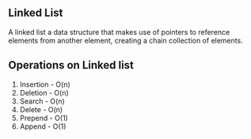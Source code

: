 ## Linked List

A linked list a data structure that makes use of pointers to reference elements from another element, creating a chain collection of elements.

## Operations on Linked list

1. Insertion - O(n)
2. Deletion - O(n)
3. Search - O(n)
4. Delete - O(n)
5. Prepend - O(1)
6. Append - O(1)
